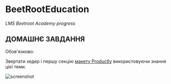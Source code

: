 # BeetRootEducation

_LMS Beetroot Academy progress_

## ДОМАШНЄ ЗАВДАННЯ

Обов'язково:

Звертати хедер і першу секцію [макету Productly](https://www.figma.com/file/dAQCcc53GQ81O4phXyxT09/Productly) використовуючи знання цієї теми. 

![screenshot](./img/productly.png)
